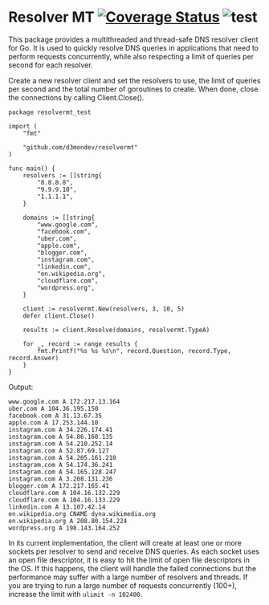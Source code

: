 # Resolver MT [![Coverage Status][cov-img]][cov] ![test][test-img]

This package provides a multithreaded and thread-safe DNS resolver client for Go. It is used to quickly resolve DNS queries in applications that need to perform requests concurrently, while also respecting a limit of queries per second for each resolver.

Create a new resolver client and set the resolvers to use, the limit of queries per second and the total number of goroutines to create. When done, close the connections by calling Client.Close().

```
package resolvermt_test

import (
	"fmt"

	"github.com/d3mondev/resolvermt"
)

func main() {
	resolvers := []string{
		"8.8.8.8",
		"9.9.9.10",
		"1.1.1.1",
	}

	domains := []string{
		"www.google.com",
		"facebook.com",
		"uber.com",
		"apple.com",
		"blogger.com",
		"instagram.com",
		"linkedin.com",
		"en.wikipedia.org",
		"cloudflare.com",
		"wordpress.org",
	}

	client := resolvermt.New(resolvers, 3, 10, 5)
	defer client.Close()

	results := client.Resolve(domains, resolvermt.TypeA)

	for _, record := range results {
		fmt.Printf("%s %s %s\n", record.Question, record.Type, record.Answer)
	}
}
```

Output:

```
www.google.com A 172.217.13.164
uber.com A 104.36.195.150
facebook.com A 31.13.67.35
apple.com A 17.253.144.10
instagram.com A 34.226.174.41
instagram.com A 54.86.160.135
instagram.com A 54.210.252.14
instagram.com A 52.87.69.127
instagram.com A 54.205.161.210
instagram.com A 54.174.36.241
instagram.com A 54.165.128.247
instagram.com A 3.208.131.236
blogger.com A 172.217.165.41
cloudflare.com A 104.16.132.229
cloudflare.com A 104.16.133.229
linkedin.com A 13.107.42.14
en.wikipedia.org CNAME dyna.wikimedia.org
en.wikipedia.org A 208.80.154.224
wordpress.org A 198.143.164.252
```

In its current implementation, the client will create at least one or more sockets per resolver to send and receive DNS queries. As each socket uses an open file descriptor, it is easy to hit the limit of open file descriptors in the OS. If this happens, the client will handle the failed connections but the performance may suffer with a large number of resolvers and threads. If you are trying to run a large number of requests concurrently (100+), increase the limit with `ulimit -n 102400`.

[cov-img]: https://codecov.io/gh/d3mondev/resolvermt/branch/master/graph/badge.svg?token=3D1I4J6YA2
[cov]: https://codecov.io/gh/d3mondev/resolvermt
[test-img]: https://github.com/d3mondev/resolvermt/workflows/test/badge.svg

